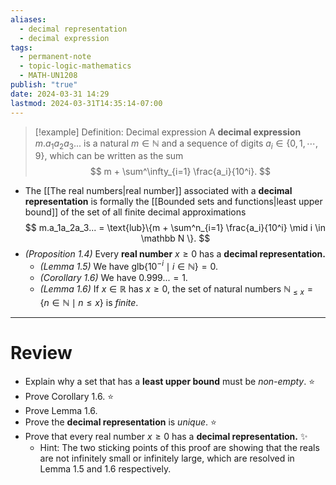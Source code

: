 ```yaml
---
aliases:
  - decimal representation
  - decimal expression
tags:
  - permanent-note
  - topic-logic-mathematics
  - MATH-UN1208
publish: "true"
date: 2024-03-31 14:29
lastmod: 2024-03-31T14:35:14-07:00
---
```

>[!example] Definition: Decimal expression
>A **decimal expression** $m.a_1a_2a_3...$ is a natural $m \in \mathbb N$ and a sequence of digits $a_i \in \{ 0, 1, \cdots , 9 \}$, which can be written as the sum 
>$$ 
>m + \sum^\infty_{i=1} \frac{a_i}{10^i}. 
>$$

- The [[The real numbers|real number]] associated with a **decimal representation** is formally the [[Bounded sets and functions|least upper bound]] of the set of all finite decimal approximations
$$ 
m.a_1a_2a_3... = \text{lub}\{m + \sum^n_{i=1} \frac{a_i}{10^i} \mid i \in \mathbb N \}.
$$
- *(Proposition 1.4)* Every **real number** $x \geq 0$ has a **decimal representation.**
	- *(Lemma 1.5)* We have $\text{glb} \{ 10^{-i} \mid i \in \mathbb N\} = 0$.
	- *(Corollary 1.6)* We have $0.999... = 1$.
	- *(Lemma 1.6)* If $x \in \mathbb R$ has $x \geq 0$, the set of natural numbers $\mathbb N_{\leq x} = \{n \in \mathbb N \mid n \leq x\}$ is *finite*.

---
# Review

- Explain why a set that has a **least upper bound** must be *non-empty*. ⭐
- Prove Corollary 1.6. ⭐
- Prove Lemma 1.6.
- Prove the **decimal representation** is *unique*. ⭐
- Prove that every real number $x \geq 0$ has a **decimal representation.** ✨
	- Hint: The two sticking points of this proof are showing that the reals are not infinitely small or infinitely large, which are resolved in Lemma 1.5 and 1.6 respectively. 